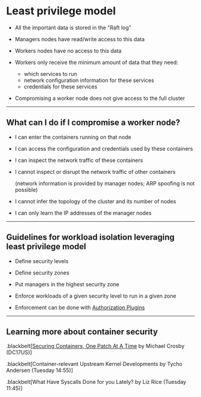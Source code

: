# Least privilege model

- All the important data is stored in the "Raft log"

- Managers nodes have read/write access to this data

- Workers nodes have no access to this data

- Workers only receive the minimum amount of data that they need:

  - which services to run
  - network configuration information for these services
  - credentials for these services

- Compromising a worker node does not give access to the full cluster

---

## What can I do if I compromise a worker node?

- I can enter the containers running on that node

- I can access the configuration and credentials used by these containers

- I can inspect the network traffic of these containers

- I cannot inspect or disrupt the network traffic of other containers

  (network information is provided by manager nodes; ARP spoofing is not possible)

- I cannot infer the topology of the cluster and its number of nodes

- I can only learn the IP addresses of the manager nodes

---

## Guidelines for workload isolation leveraging least privilege model

- Define security levels

- Define security zones

- Put managers in the highest security zone

- Enforce workloads of a given security level to run in a given zone

- Enforcement can be done with [Authorization Plugins](https://docs.docker.com/engine/extend/plugins_authorization/)

---

## Learning more about container security

.blackbelt[[Securing Containers, One Patch At A Time](https://www.youtube.com/watch?v=jZSs1RHwcqo&list=PLkA60AVN3hh-biQ6SCtBJ-WVTyBmmYho8&index=4) by Michael Crosby (DC17US)]

.blackbelt[Container-relevant Upstream Kernel Developments by Tycho Andersen (Tuesday 14:55)]

.blackbelt[What Have Syscalls Done for you Lately? by Liz Rice (Tuesday 11:45)]
